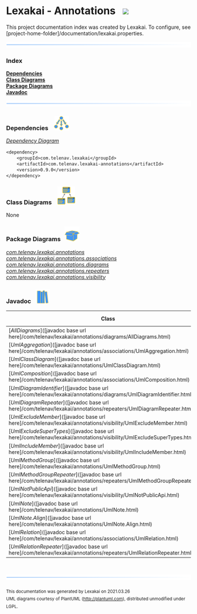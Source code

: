 # Lexakai - Annotations &nbsp;&nbsp;![](documentation/images/gears-48.png)

This project documentation index was created by Lexakai. To configure, see  
[project-home-folder]/documentation/lexakai.properties.

![](documentation/images/horizontal-line.png)

### Index


[**Dependencies**](#dependencies)  
[**Class Diagrams**](#class-diagrams)  
[**Package Diagrams**](#package-diagrams)  
[**Javadoc**](#javadoc)

![](documentation/images/horizontal-line.png)

[//]: # (start-user-text)



[//]: # (end-user-text)

### Dependencies <a name="dependencies"></a> &nbsp;&nbsp;  ![](documentation/images/dependencies-40.png)

[*Dependency Diagram*](documentation/diagrams/dependencies.svg)

    <dependency>
        <groupId>com.telenav.lexakai</groupId>
        <artifactId>com.telenav.lexakai-annotations</artifactId>
        <version>0.9.0</version>
    </dependency>

### Class Diagrams <a name="class-diagrams"></a> &nbsp; &nbsp;![](documentation/images/diagram-48.png)

None

### Package Diagrams <a name="package-diagrams"></a> &nbsp;&nbsp;![](documentation/images/box-40.png)

[*com.telenav.lexakai.annotations*](documentation/diagrams/com.telenav.lexakai.annotations.svg)  
[*com.telenav.lexakai.annotations.associations*](documentation/diagrams/com.telenav.lexakai.annotations.associations.svg)  
[*com.telenav.lexakai.annotations.diagrams*](documentation/diagrams/com.telenav.lexakai.annotations.diagrams.svg)  
[*com.telenav.lexakai.annotations.repeaters*](documentation/diagrams/com.telenav.lexakai.annotations.repeaters.svg)  
[*com.telenav.lexakai.annotations.visibility*](documentation/diagrams/com.telenav.lexakai.annotations.visibility.svg)  

### Javadoc <a name="javadoc"></a> &nbsp;&nbsp;![](documentation/images/books-40.png)

| Class | Documentation Sections |
|---|---|
| [*AllDiagrams*]([javadoc base url here]/com/telenav/lexakai/annotations/diagrams/AllDiagrams.html) |  |  
| [*UmlAggregation*]([javadoc base url here]/com/telenav/lexakai/annotations/associations/UmlAggregation.html) |  |  
| [*UmlClassDiagram*]([javadoc base url here]/com/telenav/lexakai/annotations/UmlClassDiagram.html) |  |  
| [*UmlComposition*]([javadoc base url here]/com/telenav/lexakai/annotations/associations/UmlComposition.html) |  |  
| [*UmlDiagramIdentifier*]([javadoc base url here]/com/telenav/lexakai/annotations/diagrams/UmlDiagramIdentifier.html) |  |  
| [*UmlDiagramRepeater*]([javadoc base url here]/com/telenav/lexakai/annotations/repeaters/UmlDiagramRepeater.html) |  |  
| [*UmlExcludeMember*]([javadoc base url here]/com/telenav/lexakai/annotations/visibility/UmlExcludeMember.html) |  |  
| [*UmlExcludeSuperTypes*]([javadoc base url here]/com/telenav/lexakai/annotations/visibility/UmlExcludeSuperTypes.html) |  |  
| [*UmlIncludeMember*]([javadoc base url here]/com/telenav/lexakai/annotations/visibility/UmlIncludeMember.html) |  |  
| [*UmlMethodGroup*]([javadoc base url here]/com/telenav/lexakai/annotations/UmlMethodGroup.html) |  |  
| [*UmlMethodGroupRepeater*]([javadoc base url here]/com/telenav/lexakai/annotations/repeaters/UmlMethodGroupRepeater.html) |  |  
| [*UmlNotPublicApi*]([javadoc base url here]/com/telenav/lexakai/annotations/visibility/UmlNotPublicApi.html) |  |  
| [*UmlNote*]([javadoc base url here]/com/telenav/lexakai/annotations/UmlNote.html) |  |  
| [*UmlNote.Align*]([javadoc base url here]/com/telenav/lexakai/annotations/UmlNote.Align.html) |  |  
| [*UmlRelation*]([javadoc base url here]/com/telenav/lexakai/annotations/associations/UmlRelation.html) |  |  
| [*UmlRelationRepeater*]([javadoc base url here]/com/telenav/lexakai/annotations/repeaters/UmlRelationRepeater.html) |  |  

[//]: # (start-user-text)



[//]: # (end-user-text)

<br/>

![](documentation/images/horizontal-line.png)

<sub>This documentation was generated by Lexakai on 2021.03.26</sub>    
<sub>UML diagrams courtesy of PlantUML (http://plantuml.com), distributed unmodified under LGPL.</sub>

